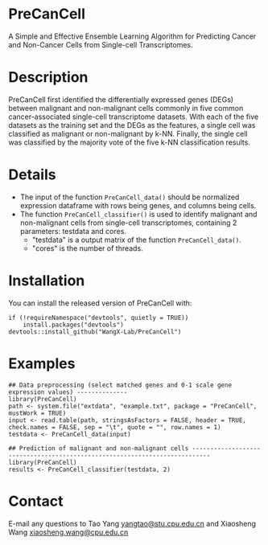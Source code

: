 # PreCanCell
A Simple and Effective Ensemble Learning Algorithm for Predicting Cancer and Non-Cancer Cells from Single-cell Transcriptomes.

# Description
PreCanCell first identified the differentially expressed genes (DEGs) between malignant and non-malignant cells commonly in five common cancer-associated single-cell transcriptome datasets. With each of the five datasets as the training set and the DEGs as the features, a single cell was classified as malignant or non-malignant by k-NN. Finally, the single cell was classified by the majority vote of the five k-NN classification results.

# Details
+ The input of the function `PreCanCell_data()` should be normalized expression dataframe with rows being genes, and columns being cells.
+ The function `PreCanCell_classifier()` is used to identify malignant and non-malignant cells from single-cell transcriptomes, containing 2 parameters: testdata and cores.
  + "testdata" is a output matrix of the function `PreCanCell_data()`.
  + "cores" is the number of threads.

# Installation
You can install the released version of PreCanCell with:
```
if (!requireNamespace("devtools", quietly = TRUE))
    install.packages("devtools")
devtools::install_github("WangX-Lab/PreCanCell")
```

# Examples
```
## Data preprocessing (select matched genes and 0-1 scale gene expression values) --------------
library(PreCanCell)
path <- system.file("extdata", "example.txt", package = "PreCanCell", mustWork = TRUE)
input <- read.table(path, stringsAsFactors = FALSE, header = TRUE, check.names = FALSE, sep = "\t", quote = "", row.names = 1)
testdata <- PreCanCell_data(input)
```

```
## Prediction of malignant and non-malignant cells ---------------------------------------------------------------------------
library(PreCanCell)
results <- PreCanCell_classifier(testdata, 2)
```

# Contact
E-mail any questions to Tao Yang yangtao@stu.cpu.edu.cn and Xiaosheng Wang xiaosheng.wang@cpu.edu.cn
